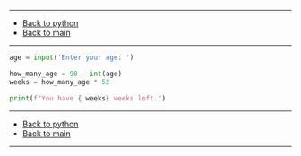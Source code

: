 
---

- [Back to python](../python.md)
- [Back to main](../../../README.md)

---

```python
age = input('Enter your age: ')

how_many_age = 90 - int(age)
weeks = how_many_age * 52

print(f"You have { weeks} weeks left.")
```

---

- [Back to python](../python.md)
- [Back to main](../../../README.md)

---
